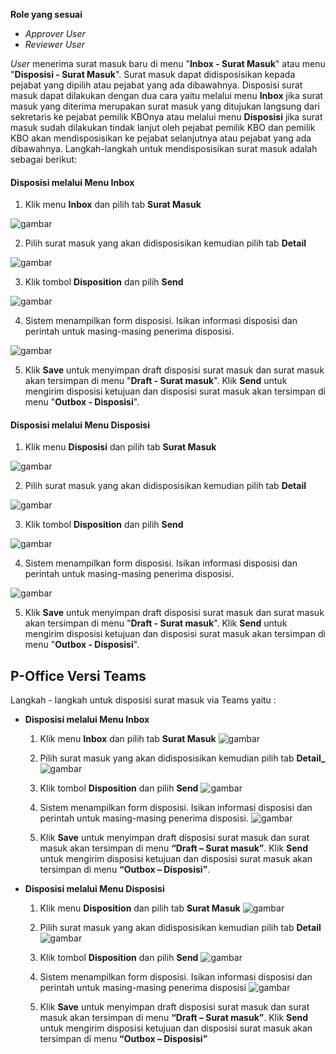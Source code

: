 **Role yang sesuai**

- *Approver User*
- *Reviewer User*

_User_ menerima surat masuk baru di menu "**Inbox - Surat Masuk**" atau menu "**Disposisi - Surat Masuk**". Surat masuk dapat didisposisikan kepada pejabat yang dipilih atau pejabat yang ada dibawahnya. Disposisi surat masuk dapat dilakukan dengan dua cara yaitu melalui menu **Inbox** jika surat masuk yang diterima merupakan surat masuk yang ditujukan langsung dari sekretaris ke pejabat pemilik KBOnya atau melalui menu **Disposisi** jika surat masuk sudah dilakukan tindak lanjut oleh pejabat pemilik KBO dan pemilik KBO akan mendisposisikan ke pejabat selanjutnya atau pejabat yang ada dibawahnya. Langkah-langkah untuk mendisposisikan surat masuk adalah sebagai berikut:

####   **Disposisi melalui Menu Inbox**

1.    Klik menu **Inbox** dan pilih tab **Surat Masuk**

![gambar](SuratMasuk/SM_Web/SM22.png)

2.    Pilih surat masuk yang akan didisposisikan kemudian pilih tab **Detail**

![gambar](SuratMasuk/SM_Web/SM23.png)

3.    Klik tombol **Disposition** dan pilih **Send**

![gambar](SuratMasuk/SM_Web/SM24.png)

4.    Sistem menampilkan form disposisi. Isikan informasi disposisi dan perintah untuk masing-masing penerima disposisi.

![gambar](SuratMasuk/SM_Web/SM25.png)

5.    Klik **Save** untuk menyimpan draft disposisi surat masuk dan surat masuk akan tersimpan di menu "**Draft - Surat masuk**". Klik **Send** untuk mengirim disposisi ketujuan dan disposisi surat masuk akan tersimpan di menu "**Outbox - Disposisi**".


####   **Disposisi melalui Menu Disposisi**

1.    Klik menu **Disposisi** dan pilih tab **Surat Masuk**

![gambar](SuratMasuk/SM_Web/SM26.png)

2.    Pilih surat masuk yang akan didisposisikan kemudian pilih tab **Detail**

![gambar](SuratMasuk/SM_Web/SM27.png)

3.    Klik tombol **Disposition** dan pilih **Send**

![gambar](SuratMasuk/SM_Web/SM28.png)

4.    Sistem menampilkan form disposisi. Isikan informasi disposisi dan perintah untuk masing-masing penerima disposisi.

![gambar](SuratMasuk/SM_Web/SM29.png)

5.    Klik **Save** untuk menyimpan draft disposisi surat masuk dan surat masuk akan tersimpan di menu "**Draft - Surat masuk**". Klik **Send** untuk mengirim disposisi ketujuan dan disposisi surat masuk akan tersimpan di menu "**Outbox - Disposisi**".


## **P-Office Versi Teams**

Langkah - langkah untuk disposisi surat masuk via Teams yaitu :

- **Disposisi melalui Menu Inbox**

    1.    Klik menu **Inbox** dan pilih tab **Surat Masuk**
    ![gambar](SuratMasuk/SM_Teams/SM25.png)


    2.    Pilih surat masuk yang akan didisposisikan kemudian pilih tab **Detail_**
    ![gambar](SuratMasuk/SM_Teams/SM26.png)


    3.    Klik tombol **Disposition** dan pilih **Send**
    ![gambar](SuratMasuk/SM_Teams/SM27.png)


    4.    Sistem menampilkan form disposisi. Isikan informasi disposisi dan perintah untuk masing-masing penerima disposisi.
    ![gambar](SuratMasuk/SM_Teams/SM28.png)


    5.    Klik **Save** untuk menyimpan draft disposisi surat masuk dan surat masuk akan tersimpan di menu **“Draft – Surat masuk”**. Klik **Send** untuk mengirim disposisi ketujuan dan disposisi surat masuk akan tersimpan di menu **“Outbox – Disposisi”**.

- **Disposisi melalui Menu Disposisi**

    1.    Klik menu **Disposition** dan pilih tab **Surat Masuk**
    ![gambar](SuratMasuk/SM_Teams/SM29.png)


    2.    Pilih surat masuk yang akan didisposisikan kemudian pilih tab **Detail**
    ![gambar](SuratMasuk/SM_Teams/SM30.png)


    3.    Klik tombol **Disposition** dan pilih **Send**
    ![gambar](SuratMasuk/SM_Teams/SM31.png)


    4.    Sistem menampilkan form disposisi. Isikan informasi disposisi dan perintah untuk masing-masing penerima disposisi
    ![gambar](SuratMasuk/SM_Teams/SM32.png)


    5.    Klik **Save** untuk menyimpan draft disposisi surat masuk dan surat masuk akan tersimpan di menu **“Draft – Surat masuk”**. Klik **Send** untuk mengirim disposisi ketujuan dan disposisi surat masuk akan tersimpan di menu **“Outbox – Disposisi”**



